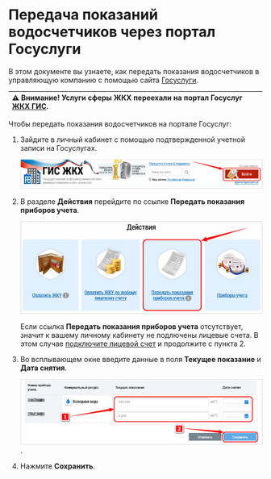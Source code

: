 # Передача показаний водосчетчиков через портал Госуслуги

В этом документе вы узнаете, как передать показания водосчетчиков в управляющую компанию с помощью сайта [Госуслуги](https://www.gosuslugi.ru/).

|⚠ Внимание! Услуги сферы ЖКХ переехали на портал Госуслуг [ЖКХ ГИС](https://dom.gosuslugi.ru/).|
|:---|

Чтобы передать показания водосчетчиков на портале Госуслуг:
1. Зайдите в личный кабинет с помощью подтвержденной учетной записи на Госуслугах.

	![sign-in](https://github.com/ded-ared/gosuslugi/blob/main/images/001-sign-in.png "sign-in")

2. В разделе **Действия** перейдите по ссылке **Передать показания приборов учета**.

	![send-reading](https://github.com/ded-ared/gosuslugi/blob/main/images/2-actions.png "send-reading")

	Если ссылка **Передать показания приборов учета** отсутствует, значит к вашему личному кабинету не подлючены лицевые счета. В этом случае [подключите лицевой счет](www.test-link.ru "здесь должна быть ссылка на инструкцию по подключению ЛС, но это уже вне рамок данного задания") и продолжите с пункта 2.

3. Во всплывающем окне введите данные в поля **Текущее показание** и **Дата снятия**.

	![insert data](https://github.com/ded-ared/gosuslugi/blob/main/images/3-input-data.png "insert-data").

4. Нажмите **Сохранить**.
